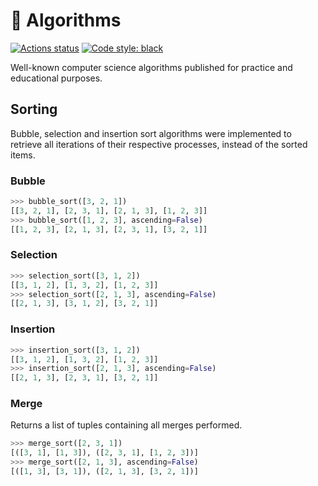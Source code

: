# 🐍 Algorithms
<a href="https://github.com/heronfonsaca/python-algorithms/actions"><img alt="Actions status" src="https://github.com/heronfonsaca/python-algorithms/actions/workflows/main.yml/badge.svg"></a>
<a href="https://github.com/psf/black"><img alt="Code style: black" src="https://img.shields.io/badge/code%20style-black-000000.svg"></a>

Well-known computer science algorithms published for practice and educational purposes.

## Sorting
Bubble, selection and insertion sort algorithms were implemented to retrieve all iterations of their respective processes, instead of the sorted items.

### Bubble
```python
>>> bubble_sort([3, 2, 1])
[[3, 2, 1], [2, 3, 1], [2, 1, 3], [1, 2, 3]]
>>> bubble_sort([1, 2, 3], ascending=False)
[[1, 2, 3], [2, 1, 3], [2, 3, 1], [3, 2, 1]]
```

### Selection
```python
>>> selection_sort([3, 1, 2])
[[3, 1, 2], [1, 3, 2], [1, 2, 3]]
>>> selection_sort([2, 1, 3], ascending=False)
[[2, 1, 3], [3, 1, 2], [3, 2, 1]]
```

### Insertion
```python
>>> insertion_sort([3, 1, 2])
[[3, 1, 2], [1, 3, 2], [1, 2, 3]]
>>> insertion_sort([2, 1, 3], ascending=False)
[[2, 1, 3], [2, 3, 1], [3, 2, 1]]
```

### Merge
Returns a list of tuples containing all merges performed.
```python
>>> merge_sort([2, 3, 1])
[([3, 1], [1, 3]), ([2, 3, 1], [1, 2, 3])]
>>> merge_sort([2, 1, 3], ascending=False)
[([1, 3], [3, 1]), ([2, 1, 3], [3, 2, 1])]
```